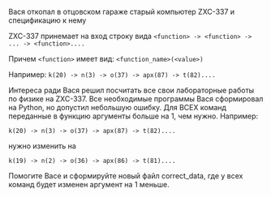 Вася откопал в отцовском гараже старый компьютер ZXC-337 и спецификацию к нему

ZXC-337 принемает на вход строку вида ```<function> -> <function> -> ... -> <function>....```

Причем ```<function>``` имеет вид: ```<function_name>(<value>)```

Например:
```k(20) -> n(3) -> o(37) -> apx(87) -> t(82)....```

Интереса ради Вася решил посчитать все свои лабораторные работы по физике на ZXC-337.
Все необходимые программы Вася сформировал на Python, но допустил небольшую ошибку. Для ВСЕХ команд переданные в функцию аргументы больше на 1, чем нужно. Например:

```k(20) -> n(3) -> o(37) -> apx(87) -> t(82)....```

нужно изменить на 

```k(19) -> n(2) -> o(36) -> apx(86) -> t(81)....```

Помогите Васе и сформируйте новый файл correct_data, где у всех команд будет изменен аргумент на 1 меньше.
